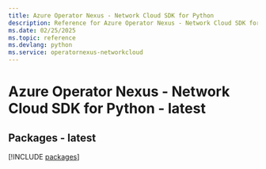 ```yaml
---
title: Azure Operator Nexus - Network Cloud SDK for Python
description: Reference for Azure Operator Nexus - Network Cloud SDK for Python
ms.date: 02/25/2025
ms.topic: reference
ms.devlang: python
ms.service: operatornexus-networkcloud
---
```

# Azure Operator Nexus - Network Cloud SDK for Python - latest
## Packages - latest
[!INCLUDE [packages](operator-nexus---network-cloud-index.md)]